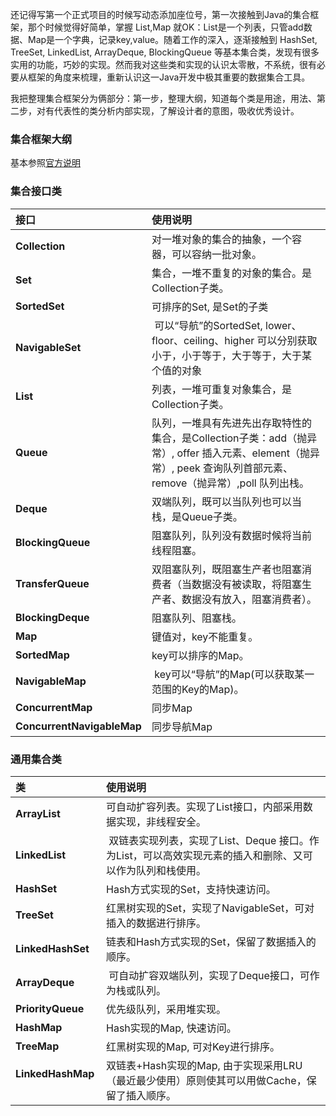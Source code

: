 还记得写第一个正式项目的时候写动态添加座位号，第一次接触到Java的集合框架，那个时候觉得好简单，掌握 List,Map 就OK：List是一个列表，只管add数据、Map是一个字典，记录key,value。随着工作的深入，逐渐接触到 HashSet, TreeSet, LinkedList, ArrayDeque, BlockingQueue 等基本集合类，发现有很多实用的功能，巧妙的实现。然而我对这些类和实现的认识太零散，不系统，很有必要从框架的角度来梳理，重新认识这一Java开发中极其重要的数据集合工具。

我把整理集合框架分为俩部分：第一步，整理大纲，知道每个类是用途，用法、第二步，对有代表性的类分析内部实现，了解设计者的意图，吸收优秀设计。

### 集合框架大纲
基本参照[官方说明](https://docs.oracle.com/javase/8/docs/technotes/guides/collections/reference.html)

### 集合接口类

| 接口        | 使用说明 |
| :---------- |:-------------|
| **Collection**   |   对一堆对象的集合的抽象，一个容器，可以容纳一批对象。| 
| **Set**            | 集合，一堆不重复的对象的集合。是Collection子类。 |
| **SortedSet**      | 可排序的Set, 是Set的子类|
| **NavigableSet**   | 可以“导航”的SortedSet, lower、floor、ceiling、higher 可以分别获取 小于，小于等于，大于等于，大于某个值的对象 |
| **List**           | 列表，一堆可重复对象集合，是Collection子类。 |
| **Queue**          | 队列，一堆具有先进先出存取特性的集合，是Collection子类：add（抛异常）, offer 插入元素、element（抛异常）, peek 查询队列首部元素、remove（抛异常）,poll 队列出栈。 |
| **Deque**          | 双端队列，既可以当队列也可以当栈，是Queue子类。|
| **BlockingQueue**  | 阻塞队列，队列没有数据时候将当前线程阻塞。|
| **TransferQueue**  | 双阻塞队列，既阻塞生产者也阻塞消费者（当数据没有被读取，将阻塞生产者、数据没有放入，阻塞消费者）。|
| **BlockingDeque**  | 阻塞队列、阻塞栈。|
| **Map**            | 键值对，key不能重复。|
| **SortedMap**      | key可以排序的Map。|
| **NavigableMap**   | key可以“导航”的Map(可以获取某一范围的Key的Map)。|
| **ConcurrentMap**  | 同步Map |
| **ConcurrentNavigableMap** | 同步导航Map |

### 通用集合类

| 类          | 使用说明 |
| :---------- |:-------------|
| **ArrayList**      | 可自动扩容列表。实现了List接口，内部采用数据实现，非线程安全。|
| **LinkedList**     | 双链表实现列表，实现了List、Deque 接口。作为List，可以高效实现元素的插入和删除、又可以作为队列和栈使用。|
| **HashSet**        | Hash方式实现的Set，支持快速访问。|
| **TreeSet**        | 红黑树实现的Set，实现了NavigableSet，可对插入的数据进行排序。|
| **LinkedHashSet**  | 链表和Hash方式实现的Set，保留了数据插入的顺序。|
| **ArrayDeque**     | 可自动扩容双端队列，实现了Deque接口，可作为栈或队列。|
| **PriorityQueue**  | 优先级队列，采用堆实现。|
| **HashMap**        | Hash实现的Map, 快速访问。|
| **TreeMap**        | 红黑树实现的Map, 可对Key进行排序。|
| **LinkedHashMap**  | 双链表+Hash实现的Map, 由于实现采用LRU（最近最少使用）原则使其可以用做Cache，保留了插入顺序。|




